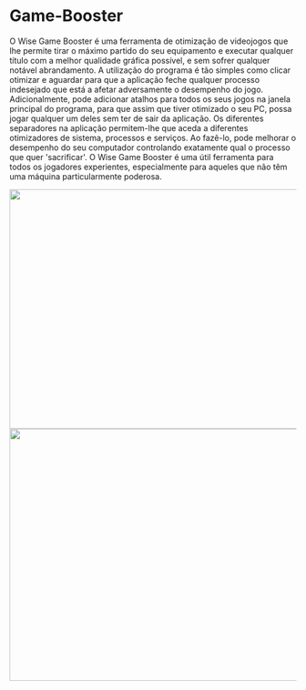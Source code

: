 # Game-Booster
O Wise Game Booster é uma ferramenta de otimização de videojogos que lhe permite tirar o máximo partido do seu equipamento e executar qualquer título com a melhor qualidade gráfica possível, e sem sofrer qualquer notável abrandamento.  A utilização do programa é tão simples como clicar otimizar e aguardar para que a aplicação feche qualquer processo indesejado que está a afetar adversamente o desempenho do jogo.  Adicionalmente, pode adicionar atalhos para todos os seus jogos na janela principal do programa, para que assim que tiver otimizado o seu PC, possa jogar qualquer um deles sem ter de sair da aplicação.  Os diferentes separadores na aplicação permitem-lhe que aceda a diferentes otimizadores de sistema, processos e serviços. Ao fazê-lo, pode melhorar o desempenho do seu computador controlando exatamente qual o processo que quer 'sacrificar'.  O Wise Game Booster é uma útil ferramenta para todos os jogadores experientes, especialmente para aqueles que não têm uma máquina particularmente poderosa.

<img style="-webkit-user-select: none;cursor: zoom-in;" src="https://raw.githubusercontent.com/DevCleverton/Game-Booster/main/app%201.PNG" width="780" height="421">


<img style="-webkit-user-select: none;cursor: zoom-in;" src="https://raw.githubusercontent.com/DevCleverton/Game-Booster/main/app%202.PNG" width="780" height="443">
